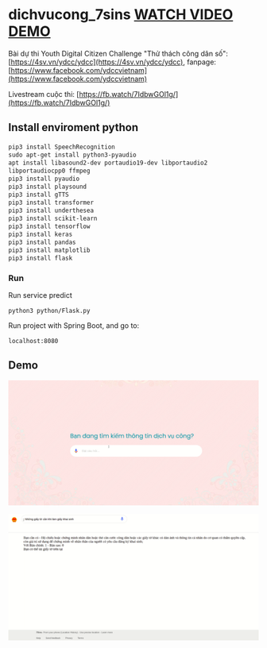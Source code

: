 # dichvucong_7sins [WATCH VIDEO DEMO](https://youtu.be/UOl1t3dFQrY)
Bài dự thi Youth Digital Citizen Challenge "Thử thách công dân số": [https://4sv.vn/ydcc/ydcc](https://4sv.vn/ydcc/ydcc), fanpage: 
[https://www.facebook.com/ydccvietnam](https://www.facebook.com/ydccvietnam)

Livestream cuộc thi: [https://fb.watch/7IdbwGOl1g/](https://fb.watch/7IdbwGOl1g/)

## Install enviroment python 
```
pip3 install SpeechRecognition
sudo apt-get install python3-pyaudio
apt install libasound2-dev portaudio19-dev libportaudio2 libportaudiocpp0 ffmpeg
pip3 install pyaudio
pip3 install playsound
pip3 install gTTS
pip3 install transformer
pip3 install underthesea
pip3 install scikit-learn
pip3 install tensorflow
pip3 install keras
pip3 install pandas
pip3 install matplotlib
pip3 install flask
```

### Run 
Run service predict
```
python3 python/Flask.py
```

Run project with Spring Boot, and go to: 
```
localhost:8080
```

## Demo 
![](images/ima1.png)

![](images/ima2.png)
